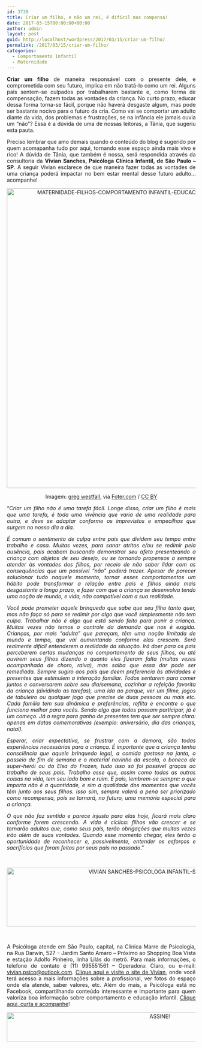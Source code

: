 ```yaml
---
id: 3739
title: Criar um filho, e não um rei, é difícil mas compensa!
date: 2017-03-15T00:00:00+00:00
author: admin
layout: post
guid: http://localhost/wordpress/2017/03/15/criar-um-filho/
permalink: /2017/03/15/criar-um-filho/
categories:
  - Comportamento Infantil
  - Maternidade
---
```

<p align="justify">
  <strong>Criar um filho</strong> de maneira responsável com o presente dele, e comprometida com seu futuro, implica em não tratá-lo como um rei. Alguns pais sentem-se culpados por trabalharem bastante e, como forma de compensação, fazem todas as vontades da criança. No curto prazo, educar dessa forma torna-se fácil, porque não haverá desgaste algum, mas pode ser bastante nocivo para o futuro da cria. Como vai se comportar um adulto diante da vida, dos problemas e frustrações, se na infância ele jamais ouvia um “não”? Essa é a dúvida de uma de nossas leitoras, a Tânia, que sugeriu esta pauta.
</p>

<p align="justify">
  Preciso lembrar que amo demais quando o conteúdo do blog é sugerido por quem acomapanha tudo por aqui, tornando esse espaço ainda mais vivo e rico! A dúvida de Tânia, que também é nossa, será respondida através da consultoria da <strong>Vivian Sanches, Psicóloga Clínica Infantil, de São Paulo – SP</strong>. A seguir Vivian esclarece de que maneira fazer todas as vontades de uma criança poderá impactar no bem estar mental desse futuro adulto… acompanhe!
</p>

<p align="center">
  <img class="alignnone size-full wp-image-13610" src="http://www.trololodemulher.com.br/blog/wp-content/uploads/2017/03/MATERNIDADE-FILHOS-COMPORTAMENTO-INFANTIL-EDUCACAO-INFANTIL-CRIAR-UM-FILHO800.jpg" alt="MATERNIDADE-FILHOS-COMPORTAMENTO INFANTIL-EDUCACAO INFANTIL-CRIAR UM FILHO800" width="800" height="800" />
</p>

<p align="center">
  Imagem: <a href="https://www.flickr.com/photos/imagesbywestfall/3606314694/" target="_blank">greg westfall.</a> via <a href="http://foter.com/re/9f0146" target="_blank">Foter.com</a> / <a href="http://creativecommons.org/licenses/by/2.0/" target="_blank">CC BY</a>
</p>

<p align="justify">
  “<em>Criar um filho não é uma tarefa fácil. Longe disso, criar um filho é mais que uma tarefa, é toda uma vivência que varia de uma realidade para outra, e deve se adaptar conforme os imprevistos e empecilhos que surgem no nosso dia a dia. </em>
</p>

<p align="justify">
  <em>É comum o sentimento de culpa entre pais que dividem seu tempo entre trabalho e casa. Muitas vezes, para sanar atritos e/ou se redimir pela ausência, pais acabam buscando demonstrar seu afeto presenteando a criança com objetos de seu desejo, ou se tornando propensos a sempre atender às vontades dos filhos, por receio de não saber lidar com as consequências que um possível “não” poderá trazer. Apesar de parecer solucionar tudo naquele momento, tornar esses comportamentos um hábito pode transformar a relação entre pais e filhos ainda mais desgastante a longo prazo, e fazer com que a criança se desenvolva tendo uma noção de mundo, e vida, não compatível com a sua realidade. </em>
</p>

<p align="justify">
  <em>Você pode prometer aquele brinquedo que sabe que seu filho tanto quer, mas não faça só para se redimir por algo que você simplesmente não tem culpa. Trabalhar não é algo que está sendo feito para punir a criança. Muitas vezes não temos o controle da demanda que nos é exigida. Crianças, por mais “adulta” que pareçam, têm uma noção limitada de mundo e tempo, que vai aumentando conforme elas crescem. Será realmente difícil entenderem a realidade da situação. Irá doer para os pais perceberem certas mudanças no comportamento de seus filhos, ou até ouvirem seus filhos dizendo o quanto eles fizeram falta (muitas vezes acompanhada de choro, raiva), mas saiba que essa dor pode ser remediada. Sempre sugiro aos pais que deem preferencia às atividades e presentes que estimulem a interação familiar. Todos sentarem para comer juntos e conversarem sobre seu dia/semana, cozinhar a refeição favorita da criança (dividindo as tarefas), uma ida ao parque, ver um filme, jogos de tabuleiro ou qualquer jogo que precise de duas pessoas ou mais etc. Cada família tem sua dinâmica e preferências, reflita e encontre o que funciona melhor para vocês. Sendo algo que todos possam participar, já é um começo. Já a regra para ganho de presentes tem que ser sempre clara: apenas em datas comemorativas (exemplo: aniversário, dia das crianças, natal). </em>
</p>

<p align="justify">
  <em>Esperar, criar expectativa, se frustrar com a demora, são todas experiências necessárias para a criança. É importante que a criança tenha consciência que aquele brinquedo legal, a comida gostosa na janta, o passeio de fim de semana e o material novinho da escola, o boneco de super-herói ou da Elsa do Frozen, tudo isso só foi possível graças ao trabalho de seus pais. Trabalho esse que, assim como todas as outras coisas na vida, tem seu lado bom e ruim. E pais, lembrem-se sempre: o que importa não é a quantidade, e sim a qualidade dos momentos que vocês têm junto aos seus filhos. Isso sim, sempre valerá a pena ser priorizado como recompensa, pois se tornará, no futuro, uma memória especial para a criança. </em>
</p>

<p align="justify">
  <em>O que não faz sentido e parece injusto para elas hoje, ficará mais claro conforme forem crescendo. A vida é cíclica: filhos vão crescer e se tornarão adultos que, como seus pais, terão obrigações que muitas vezes irão além de suas vontades. Quando esse momento chegar, eles terão a oportunidade de reconhecer e, possivelmente, entender os esforços e sacrifícios que foram feitos por seus pais no passado</em>.”
</p>

&nbsp;

<p align="center">
  <img class="alignnone size-full wp-image-13611" src="http://www.trololodemulher.com.br/blog/wp-content/uploads/2017/03/VIVIAN-SANCHES-PSICOLOGA-INFANTIL-SAO-PAULO-SP.jpg" alt="VIVIAN SANCHES-PSICOLOGA INFANTIL-SAO PAULO-SP" width="800" height="157" />
</p>

&nbsp;

<p align="justify">
  A Psicóloga atende em São Paulo, capital, na Clínica Marre de Psicologia, na Rua Darwin, 527 – Jardim Santo Amaro &#8211; Próximo ao Shopping Boa Vista e estação Adolfo Pinheiro, linha Lilás do metrô. Para mais informações, o telefone de contato é (11) 995551561 &#8211; Operadora: Claro, ou e-mail: <a href="mailto:vivian.psico@outlook.com">vivian.psico@outlook.com</a>. <a href="http://psicoinfantil22.wixsite.com/viviansanchespsico" target="_blank">Clique aqui e visite o site de Vivian</a>, onde você terá acesso a mais informações sobre a profissional, ver fotos do espaço onde ela atende, saber valores, etc. Além do mais, a Psicóloga está no Facebook, compartilhando conteúdo interessante e importante para quem valoriza boa informação sobre comportamento e educação infantil. <a href="https://www.facebook.com/viviansanches.psico/" target="_blank">Clique aqui, curta e acompanhe</a>!
</p>

<p align="center">
  <a href="http://feedburner.google.com/fb/a/mailverify?uri=blogbichafemea&loc=pt_BR" target="_blank"><img class="alignnone size-full wp-image-10439" src="http://www.trololodemulher.com.br/blog/wp-content/uploads/2014/09/ASSINE.png" alt="ASSINE!" width="800" height="78" /></a>
</p>

<p align="justify">